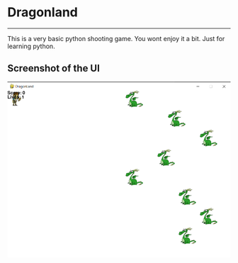 # Dragonland
--------------------------------
This is a very basic python shooting game. You wont enjoy it a bit. Just for learning python.

Screenshot of the UI
--------------------------------
![alt text](https://github.com/chaulagainrupan1/Dragonland/blob/main/Screenshot/Screenshot.png?raw=true)
